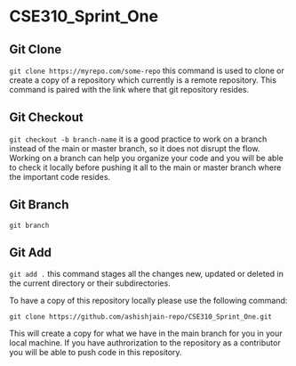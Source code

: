 # CSE310_Sprint_One

## Git Clone
`git clone https://myrepo.com/some-repo` this command is used to clone or create a copy of a repository which currently is a remote repository. This command is paired with the link where that git repository resides.

## Git Checkout
`git checkout -b branch-name` it is a good practice to work on a branch instead of the main or master branch, so it does not disrupt the flow. Working on a branch can help you organize your code and you will be able to check it locally before pushing it all to the main or master branch where the important code resides.

## Git Branch
`git branch`

## Git Add
`git add .` this command stages all the changes new, updated or deleted in the current directory or their subdirectories.


To have a copy of this repository locally please use the following command:
```
git clone https://github.com/ashishjain-repo/CSE310_Sprint_One.git
```
This will create a copy for what we have in the main branch for you in your local machine. If you have authrorization to the repository as a contributor you will be able to push code in this repository.


